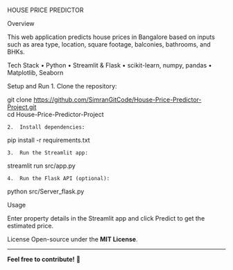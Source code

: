 HOUSE PRICE PREDICTOR

Overview

This web application predicts house prices in Bangalore based on inputs such as area type, location, square footage, balconies, bathrooms, and BHKs.

Tech Stack
	•	Python
	•	Streamlit & Flask
	•	scikit-learn, numpy, pandas
	•	Matplotlib, Seaborn

Setup and Run
	1.	Clone the repository:

git clone https://github.com/SimranGitCode/House-Price-Predictor-Project.git  
cd House-Price-Predictor-Project  


	2.	Install dependencies:

pip install -r requirements.txt  


	3.	Run the Streamlit app:

streamlit run src/app.py  


	4.	Run the Flask API (optional):

python src/Server_flask.py  



Usage

Enter property details in the Streamlit app and click Predict to get the estimated price.


 License
Open-source under the **MIT License**.

---
 **Feel free to contribute!** 🚀

